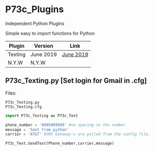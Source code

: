 # P73c_Plugins
Independent Python Plugins


Simple easy to import functions for Python



 Plugin| Version | Link 										
   --- |---------| ---		
 Texting       | June 2019 | [June 2019](https://github.com/Protocol73/P73c_Plugins/tree/master/P73c_Texting "Ver 0.0.2")	
 N.Y.W         |   N.Y.W         | 											

	

## P73c_Texting.py [Set login for Gmail in .cfg]


Files:  

	P73c_Texting.py
	P73c_Texting.cfg


```python
import P73c_Texting as P73c_Text

phone_number = '8005009999' #no spacing in the number
message = 'Sent from python'
carrier = 'AT&T' #SMS Gateway's are pulled from the config file.

P73c_Text.SendText(Phone_number,carrier,message)
```	

